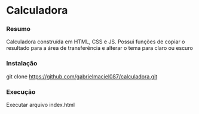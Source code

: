 # Calculadora

### Resumo
Calculadora construída em HTML, CSS e JS. Possui funções de copiar o resultado para a área de transferência e alterar o tema para claro ou escuro

### Instalação
git clone https://github.com/gabrielmaciel087/calculadora.git

### Execução
Executar arquivo index.html
